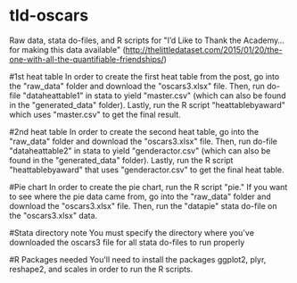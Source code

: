 # tld-oscars
Raw data, stata do-files, and R scripts for "I’d Like to Thank the Academy…for making this data available" (http://thelittledataset.com/2015/01/20/the-one-with-all-the-quantifiable-friendships/)

#1st heat table
In order to create the first heat table from the post, go into the "raw_data" folder and download the "oscars3.xlsx" file. Then,  run do-file "dataheattable1" in stata to yield "master.csv" (which can also be found in the "generated_data" folder). Lastly, run the R script "heattablebyaward" which uses "master.csv" to get the final result.

#2nd heat table
In order to create the second heat table, go into the "raw_data" folder and download the "oscars3.xlsx" file. Then, run do-file "dataheattable2" in stata to yield "genderactor.csv" (which can also be found in the "generated_data" folder). Lastly, run the R script "heattablebyaward" that uses "genderactor.csv" to get the final heat table.

#Pie chart
In order to create the pie chart, run the R script "pie." If you want to see where the pie data came from, go into the "raw_data" folder and download the "oscars3.xlsx" file. Then, run the "datapie" stata do-file on the "oscars3.xlsx" data.

#Stata directory note
You must specify the directory where you've downloaded the oscars3 file for all stata do-files to run properly

#R Packages needed
You'll need to install the packages ggplot2, plyr, reshape2, and scales in order to run the R scripts.
